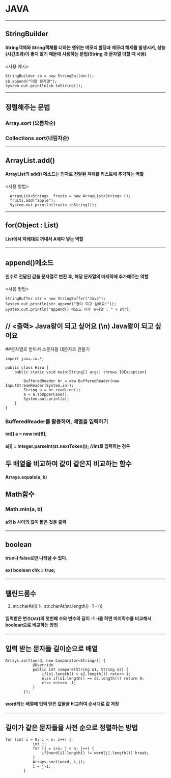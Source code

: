 # JAVA
---------
## StringBuilder
#### String객체와 String객체를 더하는 행위는 메모리 할당과 메모리 해제를 발생시켜, 성능(시간초과)이 좋지 않기 때문에 사용하는 문법(String 과 문자열 더할 때 사용)
<사용 예시>
```
StringBuilder sb = new StringBuilder();
sb.append("더할 문자열");
System.out.println(sb.toString());
```
-----------
## 정렬해주는 문법
### Array.sort (오름차순)
### Collections.sort(내림차순)
-----------
## ArrayList.add()
#### ArrayList의 add() 메소드는 인자로 전달된 객체를 리스트에 추가하는 역할
<사용 방법>
```
  ArrayList<String>  fruits = new ArrayList<String> ();
  fruits.add("apple");
  System.out.println(fruits.toString());
```
------------
## for(Object : List)
#### List에서 차례대로 꺼내서 A에다 넣는 역할
------------
## append()메소드
#### 인수로 전달된 값을 문자열로 변환 후, 해당 문자열의 마지막에 추가해주는 역할
<사용 방법>
```
StringBuffer str = new StringBuffer("Java");
System.out.println(str.append("왕이 되고 싶어요!"));
System.out.println("append() 메소드 이후 문자열 : " + str);
```
// <출력> Java왕이 되고 싶어요 (\n) Java왕이 되고 싶어요
--------------
##문자열로 받아서 소문자들 대문자로 만들기
```
import java.io.*;

public class Hiru {
    public static void main(String[] args) throws IOException{

    	BufferedReader br = new BufferedReader(new InputStreamReader(System.in));
		String a = br.readLine();
		a = a.toUpperCase(); 
		System.out.print(a);
    }
}
```
### BufferedReader를 활용하여, 배열을 입력하기
#### int[] a = new int[8];
#### a[i] = Integer.parseInt(st.nextToken());  //Int로 입력하는 경우

## 두 배열을 비교하여 값이 같은지 비교하는 함수
#### Arrays.equals(a, b)

## Math함수
### Math.min(a, b)
#### a와 b 사이의 값이 짧은 것을 출력
-------------------------------------
## boolean
#### true나 false로만 나타낼 수 있다.
#### ex) boolean chk = true;
---------
## 팰린드롬수
1. str.charAt(i) != str.charAt(str.length() -1  - i))
#### 입력받은 변수(str)의 첫번째 수와 변수의 길이 -1 -i를 하면 마지막수를 비교해서 boolean으로 비교하는 방법
-----------
## 입력 받는 문자들 길이순으로 배열
```
Arrays.sort(word, new Comparator<String>() {
            @Override
            public int compare(String o1, String o2) {
                if(o1.length() > o2.length()) return 1;
                else if(o1.length() == o2.length()) return 0;
                else return -1;
            }
        });
```
#### word라는 배열에 입력 받은 값들을 비교하여 순서대로 값 저장
---------------
## 길이가 같은 문자들을 사전 순으로 정렬하는 방법
```
for (int i = 0; i < n; i++) {
            int j;
            for (j = i+1; j < n; j++) {
                if(word[i].length() != word[j].length()) break;
            }
            Arrays.sort(word, i,j);
            i = j-1;
        }
```
